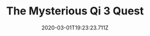 ---
templateKey: blog-post
featuredpost: false
date: 2020-03-01T19:23:23.711Z
featuredimage: /img/quest_bg1.png
imgBg: quest_bg1
title: The Mysterious Qi 3 Quest
description: You've found yet another strange note within the Mayor's fridge. This time the instructions are more cryptic.
reward: The Mysterious Qi 4
tags:
  - Solar Essence
  - dragon
  - Desert
  - quest
---